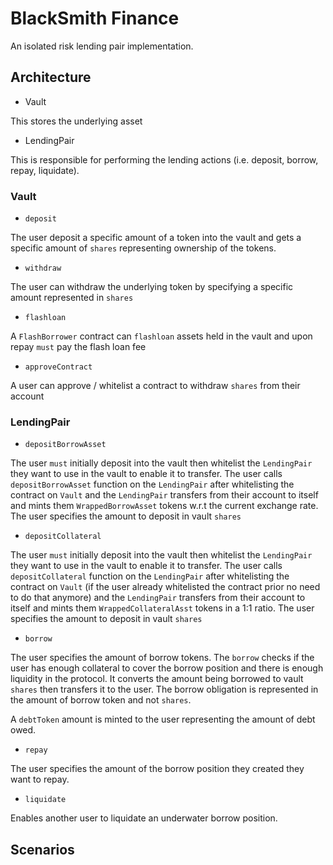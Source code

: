 # BlackSmith Finance

An isolated risk lending pair implementation.
## Architecture

- Vault

This stores the underlying asset

- LendingPair

This is responsible for performing the lending actions (i.e. deposit, borrow, repay, liquidate).


### Vault

- `deposit`

The user deposit a specific amount of a token into the vault and gets a specific amount of `shares` representing ownership of the tokens.

- `withdraw`

The user can withdraw the underlying token by specifying a specific amount represented in `shares`

- `flashloan`

A `FlashBorrower` contract can `flashloan` assets held in the vault and upon repay `must`
pay the flash loan fee

- `approveContract`

A user can approve / whitelist a contract to withdraw `shares` from their account  

### LendingPair

- `depositBorrowAsset`

The user `must` initially deposit into the vault then whitelist the `LendingPair` they want to use in the vault to enable it to transfer. The user calls `depositBorrowAsset` function on the `LendingPair` after whitelisting the contract on `Vault` and the `LendingPair` transfers from their account to itself and mints them `WrappedBorrowAsset` tokens w.r.t the current exchange rate. The user specifies the amount to deposit in vault `shares` 

- `depositCollateral`

The user `must` initially deposit into the vault then whitelist the `LendingPair` they want to use in the vault to enable it to transfer. The user calls `depositCollateral` function on the `LendingPair` after whitelisting the contract on `Vault` (if the user already whitelisted the contract prior no need to do that anymore) and the `LendingPair` transfers from their account to itself and mints them `WrappedCollateralAsst` tokens in a 1:1 ratio. The user specifies the amount to deposit in vault `shares` 

- `borrow`

The user specifies the amount of borrow tokens. The `borrow` checks if the user
has enough collateral to cover the borrow position and there is enough liquidity in the protocol. It converts the amount being borrowed to vault `shares` then transfers it to the user. The borrow obligation is represented in the amount of borrow token and not `shares`. 

A `debtToken` amount is minted to the user representing the amount of debt owed.

- `repay`

The user specifies the amount of the borrow position they created they want to repay.


- `liquidate`

Enables another user to liquidate an underwater borrow position. 

## Scenarios



